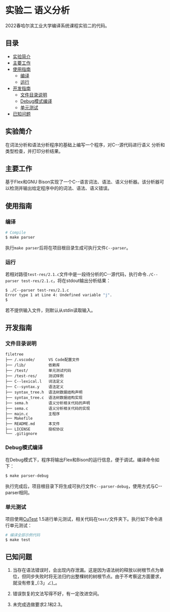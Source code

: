 # 实验二 语义分析

2022春哈尔滨工业大学编译系统课程实验二的代码。

## 目录

- [实验简介](#实验简介)
- [主要工作](#主要工作)
- [使用指南](#使用指南)
  - [编译](#编译)
  - [运行](#运行)
- [开发指南](#开发指南)
  - [文件目录说明](#文件目录说明)
  - [Debug模式编译](#Debug模式编译)
  - [单元测试](#单元测试)
- [已知问题](#已知问题)

## 实验简介

在词法分析和语法分析程序的基础上编写一个程序，对C--源代码进行语义
分析和类型检查，并打印分析结果。

## 主要工作

基于Flex和GNU Bison实现了一个C--语言词法、语法、语义分析器。该分析器可以检测并输出给定程序中的的词法、语法、语义错误。

## 使用指南

### 编译

```sh
# Compile
$ make parser
```

执行`make parser`后将在项目根目录生成可执行文件`C--parser`。

### 运行

若相对路径`test-res/2.1.c`文件中是一段待分析的C--源代码，执行命令`./C--parser test-res/2.1.c`，将在stdout输出分析结果：

```sh
$ ./C--parser test-res/2.1.c
Error type 1 at Line 4: Undefined variable "j".
$ 
```

若不提供输入文件，则默认从stdin读取输入。

## 开发指南

### 文件目录说明

```
filetree 
├── /.vscode/      VS Code配置文件
├── /lib/          依赖库
├── /test/         单元测试代码
├── /test-res/     测试样例
├── C--lexical.l   词法定义
├── C--syntax.y    语法定义
├── syntax_tree.h  语法树数据结构声明
├── syntax_tree.c  语法树数据结构实现
├── sema.h         语义分析相关代码的声明
├── sema.c         语义分析相关代码的实现
├── main.c         主程序
├── Makefile       
├── README.md      本文件
├── LICENSE        授权协议
└── .gitignore
```

### Debug模式编译

在Debug模式下，程序将输出Flex和Bison的运行信息，便于调试。编译命令如下：

```sh
$ make parser-debug
```

执行完成后，项目根目录下将生成可执行文件`C--parser-debug`，使用方式与C--parser相同。

### 单元测试

项目使用[CuTest](http://cutest.sourceforge.net/) 1.5进行单元测试，相关代码在`test/`文件夹下。执行如下命令进行单元测试：

```sh
# 编译全部示例代码
$ make test
```

## 已知问题

1. 当存在语法错误时，会出现内存泄漏。这是因为语法树的释放以树根节点为单位，但同步失败时将无法归约出整棵树的树根节点。由于不考察这方面要求，就没有修复_(:3」∠)_。

2. 错误恢复的文法写得不好，有一定改进空间。

3. 未完成选做要求2.1和2.3。
